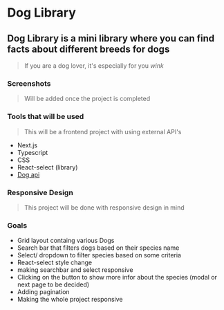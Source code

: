 # Dog Library

## Dog Library is a mini library where you can find facts about different breeds for dogs
> If you are a dog lover, it's especially for you *wink*

### Screenshots
> Will be added once the project is completed

### Tools that will be used
> This will be a frontend project with using external API's
- Next.js
- Typescript
- CSS
- React-select (library)
- [Dog api](https://thedogapi.com/)

### Responsive Design
> This project will be done with responsive design in mind

### Goals
- Grid layout containg various Dogs
- Search bar that filters dogs based on their species name
- Select/ dropdown to filter species based on some criteria
- React-select style change
- making searchbar and select responsive
- Clicking on the button to show more infor about the species (modal or next page to be decided)
- Adding pagination
- Making the whole project responsive
